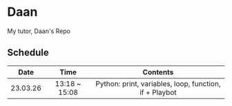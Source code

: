 # Daan
My tutor, Daan's Repo

## Schedule

|   Date   |      Time     |                        Contents                        |
|:--------:|:-------------:|:------------------------------------------------------:|
| 23.03.26 | 13:18 ~ 15:08 | Python: print, variables, loop, function, if + Playbot |